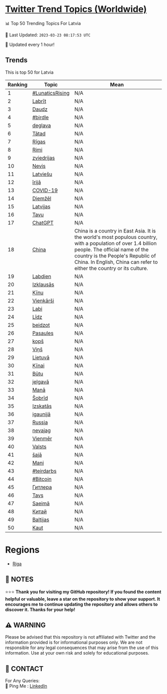 [Twitter Trend Topics (Worldwide)](https://github.com/ErcinDedeoglu/Twitter-Trend-Topics)
==========


📊 Top 50 Trending Topics For Latvia

📆 Last Updated: `2023-03-23 08:17:53 UTC`

🔧 Updated every 1 hour!


## Trends

This is top 50 for Latvia

| Ranking | Topic | Mean |
| ------- | ------------ | ------------ |
| 1 | [#LunaticsRising](http://twitter.com/search?q=%23LunaticsRising) | N/A |
| 2 | [Labrīt](http://twitter.com/search?q=Labr%c4%abt) | N/A |
| 3 | [Daudz](http://twitter.com/search?q=Daudz) | N/A |
| 4 | [#birdle](http://twitter.com/search?q=%23birdle) | N/A |
| 5 | [deglava](http://twitter.com/search?q=deglava) | N/A |
| 6 | [Tātad](http://twitter.com/search?q=T%c4%81tad) | N/A |
| 7 | [Rīgas](http://twitter.com/search?q=R%c4%abgas) | N/A |
| 8 | [Rimi](http://twitter.com/search?q=Rimi) | N/A |
| 9 | [zviedrijas](http://twitter.com/search?q=zviedrijas) | N/A |
| 10 | [Nevis](http://twitter.com/search?q=Nevis) | N/A |
| 11 | [Latviešu](http://twitter.com/search?q=Latvie%c5%a1u) | N/A |
| 12 | [īrijā](http://twitter.com/search?q=%c4%abrij%c4%81) | N/A |
| 13 | [COVID-19](http://twitter.com/search?q=COVID-19) | N/A |
| 14 | [Diemžēl](http://twitter.com/search?q=Diem%c5%be%c4%93l) | N/A |
| 15 | [Latvijas](http://twitter.com/search?q=Latvijas) | N/A |
| 16 | [Tavu](http://twitter.com/search?q=Tavu) | N/A |
| 17 | [ChatGPT](http://twitter.com/search?q=ChatGPT) | N/A |
| 18 | [China](http://twitter.com/search?q=China) | China is a country in East Asia. It is the world's most populous country, with a population of over 1.4 billion people. The official name of the country is the People's Republic of China. In English, China can refer to either the country or its culture. |
| 19 | [Labdien](http://twitter.com/search?q=Labdien) | N/A |
| 20 | [Izklausās](http://twitter.com/search?q=Izklaus%c4%81s) | N/A |
| 21 | [Ķīnu](http://twitter.com/search?q=%c4%b6%c4%abnu) | N/A |
| 22 | [Vienkārši](http://twitter.com/search?q=Vienk%c4%81r%c5%a1i) | N/A |
| 23 | [Labi](http://twitter.com/search?q=Labi) | N/A |
| 24 | [Līdz](http://twitter.com/search?q=L%c4%abdz) | N/A |
| 25 | [beidzot](http://twitter.com/search?q=beidzot) | N/A |
| 26 | [Pasaules](http://twitter.com/search?q=Pasaules) | N/A |
| 27 | [kopš](http://twitter.com/search?q=kop%c5%a1) | N/A |
| 28 | [Viņš](http://twitter.com/search?q=Vi%c5%86%c5%a1) | N/A |
| 29 | [Lietuvā](http://twitter.com/search?q=Lietuv%c4%81) | N/A |
| 30 | [Ķīnai](http://twitter.com/search?q=%c4%b6%c4%abnai) | N/A |
| 31 | [Būtu](http://twitter.com/search?q=B%c5%abtu) | N/A |
| 32 | [jelgavā](http://twitter.com/search?q=jelgav%c4%81) | N/A |
| 33 | [Manā](http://twitter.com/search?q=Man%c4%81) | N/A |
| 34 | [Šobrīd](http://twitter.com/search?q=%c5%a0obr%c4%abd) | N/A |
| 35 | [Izskatās](http://twitter.com/search?q=Izskat%c4%81s) | N/A |
| 36 | [igaunijā](http://twitter.com/search?q=igaunij%c4%81) | N/A |
| 37 | [Russia](http://twitter.com/search?q=Russia) | N/A |
| 38 | [nevajag](http://twitter.com/search?q=nevajag) | N/A |
| 39 | [Vienmēr](http://twitter.com/search?q=Vienm%c4%93r) | N/A |
| 40 | [Valsts](http://twitter.com/search?q=Valsts) | N/A |
| 41 | [šajā](http://twitter.com/search?q=%c5%a1aj%c4%81) | N/A |
| 42 | [Mani](http://twitter.com/search?q=Mani) | N/A |
| 43 | [#teirdarbs](http://twitter.com/search?q=%23teirdarbs) | N/A |
| 44 | [#Bitcoin](http://twitter.com/search?q=%23Bitcoin) | N/A |
| 45 | [Гитлера](http://twitter.com/search?q=%d0%93%d0%b8%d1%82%d0%bb%d0%b5%d1%80%d0%b0) | N/A |
| 46 | [Tavs](http://twitter.com/search?q=Tavs) | N/A |
| 47 | [Saeimā](http://twitter.com/search?q=Saeim%c4%81) | N/A |
| 48 | [Китай](http://twitter.com/search?q=%d0%9a%d0%b8%d1%82%d0%b0%d0%b9) | N/A |
| 49 | [Baltijas](http://twitter.com/search?q=Baltijas) | N/A |
| 50 | [Kaut](http://twitter.com/search?q=Kaut) | N/A |



# Regions

* [Riga](</Latvia/Riga.md>)



## 📝 NOTES

⭐⭐⭐ **Thank you for visiting my GitHub repository! If you found the content helpful or valuable, leave a star on the repository to show your support. It encourages me to continue updating the repository and allows others to discover it. Thanks for your help!**


## ⚠️ WARNING

Please be advised that this repository is not affiliated with Twitter and the information provided is for informational purposes only. We are not responsible for any legal consequences that may arise from the use of this information. Use at your own risk and solely for educational purposes.


## 📨 CONTACT

 For Any Queries:  
            🏓 Ping Me : [LinkedIn](https://www.linkedin.com/in/ercindedeoglu/)
